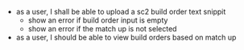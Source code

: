 - as a user, I shall be able to upload a sc2 build order text snippit
    - show an error if build order input is empty
    - show an error if the match up is not selected
- as a user, I should be able to view build orders based on match up